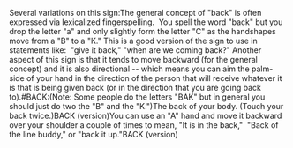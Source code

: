 Several variations on this sign:The general concept of "back" is often expressed via lexicalized 
	fingerspelling.  You spell the word "back" but you drop the letter
  "a" and only slightly form the letter "C" as the
  handshapes move from a "B" to a "K."
  This is a good version of the sign to use in statements like:  "give
  it back," "when are we coming back?" Another aspect of 
	this sign is that it tends to move backward (for the general concept) and it 
	is also directional -- which means you can aim the palm-side of your hand in 
	the direction of the person that will receive whatever it is that is being 
	given back (or in the direction that you are going back to).#BACK:(Note: Some people do the letters "BAK" but in general you should just do 
	two the "B" and the "K.")The back of your body. (Touch your back twice.)BACK (version)You can use an "A" hand and move it backward over your shoulder a couple of 
	times to mean, "It is in the back,"  "Back of the line buddy," or "back 
	it up."BACK (version)